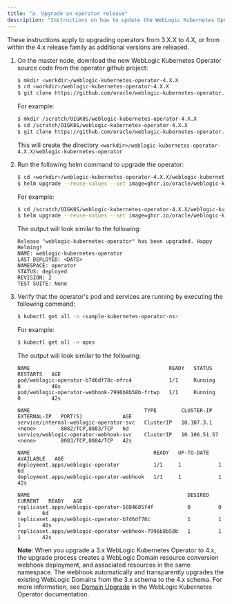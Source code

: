 ```yaml
---
title: "a. Upgrade an operator release"
description: "Instructions on how to update the WebLogic Kubernetes Operator version."
---
```



These instructions apply to upgrading operators from 3.X.X to 4.X, or from within the 4.x release family as additional versions are released.

1. On the master node, download the new WebLogic Kubernetes Operator source code from the operator github project:

   ```bash
   $ mkdir <workdir>/weblogic-kubernetes-operator-4.X.X
   $ cd <workdir>/weblogic-kubernetes-operator-4.X.X
   $ git clone https://github.com/oracle/weblogic-kubernetes-operator.git --branch v4.X.X 
   ```
   
   For example:

   ```bash
   $ mkdir /scratch/OIGK8S/weblogic-kubernetes-operator-4.X.X
   $ cd /scratch/OIGK8S/weblogic-kubernetes-operator-4.X.X
   $ git clone https://github.com/oracle/weblogic-kubernetes-operator.git --branch v4.X.X  
   ```

   This will create the directory `<workdir>/weblogic-kubernetes-operator-4.X.X/weblogic-kubernetes-operator`
   
1. Run the following helm command to upgrade the operator:   
  
   ```bash
   $ cd <workdir>/weblogic-kubernetes-operator-4.X.X/weblogic-kubernetes-operator
   $ helm upgrade --reuse-values --set image=ghcr.io/oracle/weblogic-kubernetes-operator:4.X.X --namespace <sample-kubernetes-operator-ns> --wait weblogic-kubernetes-operator kubernetes/charts/weblogic-operator
   ```
  
   For example:
  
   ```bash
   $ cd /scratch/OIGK8S/weblogic-kubernetes-operator-4.X.X/weblogic-kubernetes-operator
   $ helm upgrade --reuse-values --set image=ghcr.io/oracle/weblogic-kubernetes-operator:4.X.X --namespace operator --wait weblogic-kubernetes-operator kubernetes/charts/weblogic-operator
   ```


   The output will look similar to the following:
   
   ```
   Release "weblogic-kubernetes-operator" has been upgraded. Happy Helming!
   NAME: weblogic-kubernetes-operator
   LAST DEPLOYED: <DATE>
   NAMESPACE: operator
   STATUS: deployed
   REVISION: 2
   TEST SUITE: None
   ```
   
1. Verify that the operator's pod and services are running by executing the following command:

   ```bash
   $ kubectl get all -n <sample-kubernetes-operator-ns>
   ```

   For example:

   ```bash
   $ kubectl get all -n opns
   ```
	
   The output will look similar to the following:
   
   ```
   NAME                                             READY   STATUS    RESTARTS   AGE
   pod/weblogic-operator-b7d6df78c-mfrc4            1/1     Running   0          40s
   pod/weblogic-operator-webhook-7996b8b58b-frtwp   1/1     Running   0          42s

   NAME                                     TYPE        CLUSTER-IP     EXTERNAL-IP   PORT(S)             AGE
   service/internal-weblogic-operator-svc   ClusterIP   10.107.3.1     <none>        8082/TCP,8083/TCP   6d
   service/weblogic-operator-webhook-svc    ClusterIP   10.106.51.57   <none>        8083/TCP,8084/TCP   42s

   NAME                                        READY   UP-TO-DATE   AVAILABLE   AGE
   deployment.apps/weblogic-operator           1/1     1            1           6d
   deployment.apps/weblogic-operator-webhook   1/1     1            1           42s

   NAME                                                   DESIRED   CURRENT   READY   AGE
   replicaset.apps/weblogic-operator-5884685f4f           0         0         0       6d
   replicaset.apps/weblogic-operator-b7d6df78c            1         1         1       40s
   replicaset.apps/weblogic-operator-webhook-7996b8b58b   1         1         1       42s
   ```
   
   **Note**: When you upgrade a 3.x WebLogic Kubernetes Operator to 4.x, the upgrade process creates a WebLogic Domain resource conversion webhook deployment, and associated resources in the same namespace. The webhook automatically and transparently upgrades the existing WebLogic Domains from the 3.x schema to the 4.x schema. For more information, see [Domain Upgrade](https://oracle.github.io/weblogic-kubernetes-operator/managing-operators/conversion-webhook/) in the WebLogic Kubernetes Operator documentation.